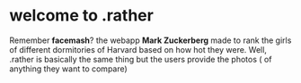 # welcome to .rather

Remember **facemash**? the webapp **Mark Zuckerberg** made to rank the girls of different dormitories of Harvard based on how hot they were. Well, .rather is basically the same thing but the users provide the photos ( of anything they want to compare)
